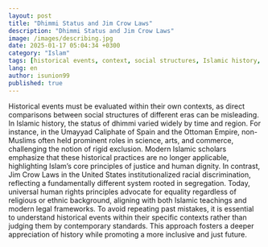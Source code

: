 ```yaml
---
layout: post
title: "Dhimmi Status and Jim Crow Laws"
description: "Dhimmi Status and Jim Crow Laws"
image: /images/describing.jpg
date: 2025-01-17 05:04:34 +0300
category: "Islam"
tags: [historical events, context, social structures, Islamic history, dhimmi status, Umayyad Caliphate, Ottoman Empire, non-Muslims, science, arts, commerce, modern Islamic scholars, justice, human dignity, Jim Crow Laws, racial discrimination, segregation, universal human rights, equality, religious background, ethnic background, Islamic teachings, modern legal frameworks, historical context, contemporary standards, inclusive future, justice, historical interpretation, past mistakes, social justice, cultural diversity, historical analysis]
lang: en
author: isunion99
published: true
---
```


<div class="frame">
  <p>Historical events must be evaluated within their own contexts, as direct comparisons between social structures of different eras can be misleading. In Islamic history, the status of dhimmi varied widely by time and region. For instance, in the Umayyad Caliphate of Spain and the Ottoman Empire, non-Muslims often held prominent roles in science, arts, and commerce, challenging the notion of rigid exclusion. Modern Islamic scholars emphasize that these historical practices are no longer applicable, highlighting Islam’s core principles of justice and human dignity. In contrast, Jim Crow Laws in the United States institutionalized racial discrimination, reflecting a fundamentally different system rooted in segregation. Today, universal human rights principles advocate for equality regardless of religious or ethnic background, aligning with both Islamic teachings and modern legal frameworks. To avoid repeating past mistakes, it is essential to understand historical events within their specific contexts rather than judging them by contemporary standards. This approach fosters a deeper appreciation of history while promoting a more inclusive and just future.</p>
</div>